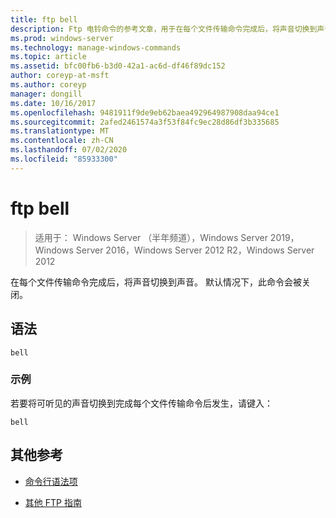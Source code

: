 ```yaml
---
title: ftp bell
description: Ftp 电铃命令的参考文章，用于在每个文件传输命令完成后，将声音切换到声音。
ms.prod: windows-server
ms.technology: manage-windows-commands
ms.topic: article
ms.assetid: bfc00fb6-b3d0-42a1-ac6d-df46f89dc152
author: coreyp-at-msft
ms.author: coreyp
manager: dongill
ms.date: 10/16/2017
ms.openlocfilehash: 9481911f9de9eb62baea492964987908daa94ce1
ms.sourcegitcommit: 2afed2461574a3f53f84fc9ec28d86df3b335685
ms.translationtype: MT
ms.contentlocale: zh-CN
ms.lasthandoff: 07/02/2020
ms.locfileid: "85933300"
---
```

# <a name="ftp-bell"></a>ftp bell

> 适用于： Windows Server （半年频道），Windows Server 2019，Windows Server 2016，Windows Server 2012 R2，Windows Server 2012

在每个文件传输命令完成后，将声音切换到声音。 默认情况下，此命令会被关闭。

## <a name="syntax"></a>语法

```
bell
```

### <a name="examples"></a>示例

若要将可听见的声音切换到完成每个文件传输命令后发生，请键入：

```
bell
```

## <a name="additional-references"></a>其他参考

- [命令行语法项](command-line-syntax-key.md)

- [其他 FTP 指南](https://docs.microsoft.com/previous-versions/orphan-topics/ws.10/cc756013(v=ws.10))

